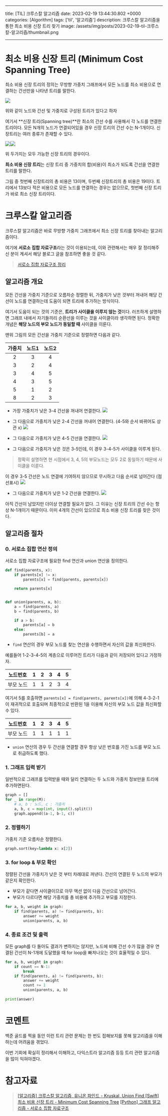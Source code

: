 

---
title: [TIL] 크루스칼 알고리즘
date: 2023-02-19 13:44:30.802 +0000
categories: [Algorithm]
tags: ['til', '알고리즘']
description: 크루스칼 알고리즘을 통한 최소 비용 신장 트리 찾기
image: /assets/img/posts/2023-02-19-til-크루스칼-알고리즘/thumbnail.png

---

# 최소 비용 신장 트리 (Minimum Cost Spanning Tree)

최소 비용 신장 트리의 정의는 무방향 가중치 그래프에서 모든 노드를 최소 비용으로 연결하는 간선만을 나타낸 트리를 말한다.

![](/assets/img/posts/2023-02-19-til-크루스칼-알고리즘/img0.png)

위와 같이 노드와 간선 및 가중치로 구성된 트리가 있다고 하자

여기서 **신장 트리(Spanning tree)**란 최소의 간선 수를 사용해서 각 노드를 연결한 트리이다.
모든 N개의 노드가 연결되어있을 경우 신장 트리의 간선 수는 N-1개이다.
신장트리는 여러 종류가 존재할 수 있다.

![](/assets/img/posts/2023-02-19-til-크루스칼-알고리즘/img1.png)![](/assets/img/posts/2023-02-19-til-크루스칼-알고리즘/img2.png)

위 두가지는 모두 가능한 신장 트리의 경우이다.

**최소 비용 신장 트리**는 신장 트리 중 가중치의 합(비용)이 최소가 되도록 간선을 연결한 트리를 말한다.

그림 중 첫번째 신장트리의 총 비용은 13이며, 두번째 신장트리의 총 비용은 19이다.
트리에서 13보다 적은 비용으로 모든 노드를 연결하는 경우는 없으므로, 첫번째 신장 트리가 바로 최소 신장 트리이다.

# 크루스칼 알고리즘

크루스칼 알고리즘은 바로 무방향 가중치 그래프에서 최소 신장 트리를 찾아내는 알고리즘이다.

여기에 **서로소 집합 자료구조**라는 것이 이용되는데, 이와 관련해서는 매우 잘 정리해주신 분이 계셔서 해당 블로그 글을 참조하면 좋을 것 같다.

> [서로소 집합 자료구조 정리](https://techblog-history-younghunjo1.tistory.com/257)

## 알고리즘 개요

모든 간선을 가중치 기준으로 오름차순 정렬한 뒤, 
가중치가 낮은 것부터 꺼내어 해당 간선이 노드를 연결하는데 도움이 되면 트리에 추가하는 방식이다.

여기서 도움이 되는 것의 기준은, **트리가 사이클을 이루지 않는 것**이다.
러프하게 설명하면 그래프 내에서 자기들끼리 순환선을 이루는 것을 사이클이라 생각하면 된다.
정확한 개념은 **해당 노드의 부모 노드가 동일할 때** 사이클을 이룬다.

맨위 그림의 모든 간선을 가중치 기준으로 정렬하면 다음과 같다.

|가중치|노드1|노드2|
|:---:|:---:|:---:|
|2|3|4|
|3|2|4|
|3|4|5|
|4|3|5|
|5|1|2|
|8|2|3|

- 가장 가중치가 낮은 3-4 간선을 꺼내어 연결한다.
![](/assets/img/posts/2023-02-19-til-크루스칼-알고리즘/img3.png)

- 그 다음으로 가중치가 낮은 2-4 간선을 꺼내어 연결한다. (4-5와 순서 바뀌어도 상관 x)
![](/assets/img/posts/2023-02-19-til-크루스칼-알고리즘/img4.png)

- 그 다음으로 가중치가 낮은 4-5 간선을 연결한다.
![](/assets/img/posts/2023-02-19-til-크루스칼-알고리즘/img5.png)

- 그 다음으로 가중치가 낮은 것은 3-5인데, 이 경우 3-4-5가 사이클을 이루게 된다.

> 정확히 설명하면 현 시점에서 3, 4, 5의 부모노드는 모두 2로 동일하기 때문에 사이클을 이룬다. 

이 경우 3-5 간선은 노드 연결에 기여하지 않으므로 무시하고 다음 순서로 넘어간다 (점선표시)
![](/assets/img/posts/2023-02-19-til-크루스칼-알고리즘/img6.png)

- 그 다음으로 가중치가 낮은 1-2 간선을 연결한다.
![](/assets/img/posts/2023-02-19-til-크루스칼-알고리즘/img7.png)

아직 간선이 남았지만 더이상 연결할 필요가 없다.
그 이유는 신장 트리의 간선 수는 항상 N-1개이기 때문이다.
이미 4개의 간선이 있으므로 최소 비용 신장 트리를 찾은 것이다.

## 알고리즘 절차

### 0. 서로소 집합 연산 정의

서로소 집합 자료구조에 필요한 find 연산과 union 연산을 정의한다.

```python
def find(parents, x):
    if parents[x] != x:
        parents[x] = find(parents, parents[x])

    return parents[x]


def union(parents, a, b):
    a = find(parents, a)
    b = find(parents, b)

    if a > b:
        parents[a] = b
    else:
        parents[b] = a
```

- `find` 연산의 경우 부모 노드를 찾는 연산을 수행하면서 자신의 값을 최신화한다.

예를들어 1-2-3-4-5의 계층으로 이루어진 트리가 다음과 같이 저장되어 있다고 가정하자.

|노드번호|1|2|3|4|5|
|:---:|:---:|:---:|:---:|:---:|:---:|
|부모 노드|1|1|2|3|4|

여기서 5를 호출하면 
`parents[x] = find(parents, parents[x])`에 의해 4-3-2-1이 재귀적으로 호출되며 최종적으로 반환된 1을 이용해 자신의 부모 노드 값을 최신화할 수 있다.

|노드번호|1|2|3|4|5|
|:---:|:---:|:---:|:---:|:---:|:---:|
|부모 노드|1|1|1|1|1|

- `union` 연산의 경우 두 간선을 연결할 경우 항상 낮은 번호를 가진 노드를 부모 노드로 취급하도록 했다.

### 1. 그래프 입력 받기

일반적으로 그래프를 입력받을 때와 달리 연결하는 두 노드와 가중치 정보만을 트리에 추가하면된다.

```python
graph = []
for _ in range(M):
    # a, b : 노드, c : 가중치
    a, b, c = map(int, input().split())
    graph.append((a-1, b-1, c))
```

### 2. 정렬하기

가중치 기준 오름차순 정렬한다.

```python
graph.sort(key=lambda x: x[2])
```

### 3. for loop & 부모 확인

정렬된 간선을 가중치가 낮은 것 부터 차례대로 꺼낸다.
간선의 연결된 두 노드의 부모가 같은지 확인한다.
- 부모가 같다면 사이클이므로 아무 액션 없이 다음 간선으로 넘어간다.
- 부모가 다르다면 해당 가중치를 총 비용에 추가하고 부모를 지정한다.

```python
for a, b, weight in graph:
    if find(parents, a) != find(parents, b):
        answer += weight
        union(parents, a, b)
```

### 4. 종료 조건 및 출력

모든 graph를 다 돌아도 결과가 변하지는 않지만, 
노드에 비해 간선 수가 많을 경우 연결된 간선이 N-1개에 도달했을 때 for loop을 빠져나오는 것이 효율적일 수 있다.

```python
for a, b, weight in graph:
    if count == N-1:
        break
    if find(parents, a) != find(parents, b):
        answer += weight
        count += 1
        union(parents, a, b)
        
print(answer)
```

# 코멘트

백준 골드를 찍을 동안 이런 트리 관련 문제는 한 번도 접해보지를 못해 알고리즘을 이해하는데 어려움을 겪었다.

이번 기회에 확실히 정리해서 이해하고, 다익스트라 알고리즘 등등 트리 관련 알고리즘을 많이 익혀야겠다.

# 참고자료

> [[알고리즘] 크루스칼 알고리즘, 유니온 파인드 - Kruskal, Union Find [Swift]](https://icksw.tistory.com/97)
> [최소 비용 신장 트리 - Minimum Cost Spanning Tree](https://icksw.tistory.com/84)
> [[Python] 그래프 알고리즘 - 서로소 집합 자료구조](https://techblog-history-younghunjo1.tistory.com/257)

        